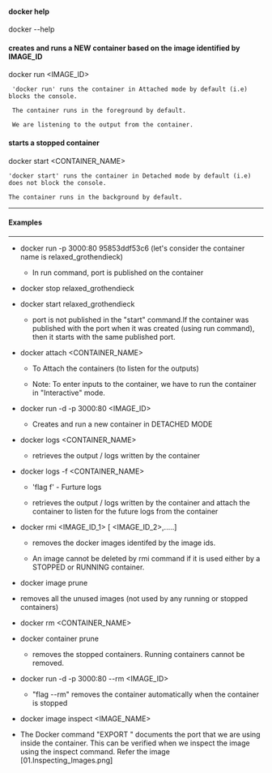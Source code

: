 #### docker help

docker --help

#### creates and runs a NEW container based on the image identified by IMAGE_ID

docker run <IMAGE_ID>

```
 'docker run' runs the container in Attached mode by default (i.e) blocks the console.

 The container runs in the foreground by default.

 We are listening to the output from the container.

```

#### starts a stopped container

docker start <CONTAINER_NAME>

```
'docker start' runs the container in Detached mode by default (i.e) does not block the console.

The container runs in the background by default.

```

---

#### Examples

---

- docker run -p 3000:80 95853ddf53c6 (let's consider the container name is relaxed_grothendieck)

  - In run command, port is published on the container

- docker stop relaxed_grothendieck

- docker start relaxed_grothendieck

  - port is not published in the "start" command.If the container was published with the port when it was created (using run command), then it starts with the same published port.

- docker attach <CONTAINER_NAME>

  - To Attach the containers (to listen for the outputs)

  - Note: To enter inputs to the container, we have to run the container in "Interactive" mode.

- docker run -d -p 3000:80 <IMAGE_ID>

  - Creates and run a new container in DETACHED MODE

- docker logs <CONTAINER_NAME>

  - retrieves the output / logs written by the container

- docker logs -f <CONTAINER_NAME>

  - 'flag f' - Furture logs

  - retrieves the output / logs written by the container and attach the container to listen for the future logs from the container

- docker rmi <IMAGE_ID_1> [ <IMAGE_ID_2>,.....]

  - removes the docker images identifed by the image ids.

  - An image cannot be deleted by rmi command if it is used either by a STOPPED or RUNNING container.

- docker image prune

- removes all the unused images (not used by any running or stopped containers)

- docker rm <CONTAINER_NAME>

- docker container prune

  - removes the stopped containers. Running containers cannot be removed.

- docker run -d -p 3000:80 --rm <IMAGE_ID>

  - "flag --rm" removes the container automatically when the container is stopped

- docker image inspect <IMAGE_NAME>

- The Docker command "EXPORT <PORT>" documents the port that we are using inside the container. This can be verified when we inspect the image using the inspect command. Refer the image [01.Inspecting_Images.png]
